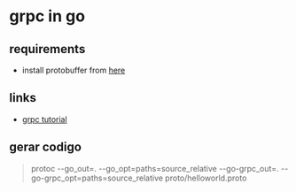 # grpc in go
## requirements 
- install protobuffer from [here](https://github.com/protocolbuffers/protobuf/releases)

## links 
- [grpc tutorial](https://grpc.io/docs/languages/go/quickstart/)

## gerar codigo 
 > protoc --go_out=. --go_opt=paths=source_relative --go-grpc_out=. --go-grpc_opt=paths=source_relative proto/helloworld.proto